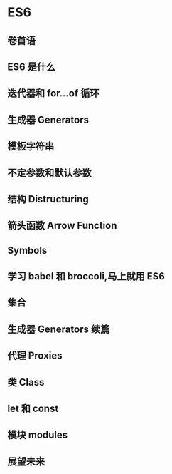 <!--
 * @Author: Shuwang_wu
 * @Date: 2022-04-24 10:42:25
 * @LastEditTime: 2022-04-24 10:43:43
 * @LastEditors: Shuwang_wu
 * @FilePath: \git\theBlog\js\books\ES6\README.md
 * @Description: ~
-->
# ES6

## 卷首语

## ES6 是什么

## 迭代器和 for...of 循环

## 生成器 Generators

## 模板字符串

## 不定参数和默认参数

## 结构 Distructuring

## 箭头函数 Arrow Function

## Symbols

## 学习 babel 和 broccoli,马上就用 ES6

## 集合

## 生成器 Generators 续篇

## 代理 Proxies

## 类 Class

## let 和 const

## 模块 modules

## 展望未来
